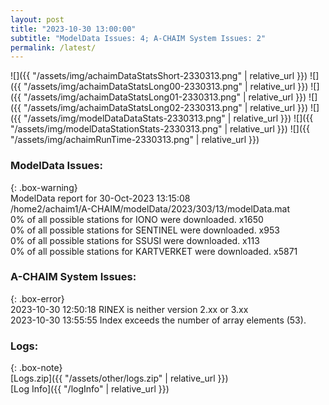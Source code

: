 ```yaml
---
layout: post
title: "2023-10-30 13:00:00"
subtitle: "ModelData Issues: 4; A-CHAIM System Issues: 2"
permalink: /latest/
---
```


![]({{ "/assets/img/achaimDataStatsShort-2330313.png" | relative_url }})
![]({{ "/assets/img/achaimDataStatsLong00-2330313.png" | relative_url }})
![]({{ "/assets/img/achaimDataStatsLong01-2330313.png" | relative_url }})
![]({{ "/assets/img/achaimDataStatsLong02-2330313.png" | relative_url }})
![]({{ "/assets/img/modelDataDataStats-2330313.png" | relative_url }})
![]({{ "/assets/img/modelDataStationStats-2330313.png" | relative_url }})
![]({{ "/assets/img/achaimRunTime-2330313.png" | relative_url }})


### ModelData Issues:  
  
{: .box-warning}  
 ModelData report for 30-Oct-2023 13:15:08   
 /home2/achaim1/A-CHAIM/modelData/2023/303/13/modelData.mat   
 0% of all possible stations for IONO were downloaded. x1650   
 0% of all possible stations for SENTINEL were downloaded. x953   
 0% of all possible stations for SSUSI were downloaded. x113   
 0% of all possible stations for KARTVERKET were downloaded. x5871   
  
### A-CHAIM System Issues:  
  
{: .box-error}  
2023-10-30 12:50:18 RINEX is neither version 2.xx or 3.xx  
2023-10-30 13:55:55 Index exceeds the number of array elements (53).  

### Logs:  
  
{: .box-note}  
[Logs.zip]({{ "/assets/other/logs.zip" | relative_url }})  
[Log Info]({{ "/logInfo" | relative_url }})  
